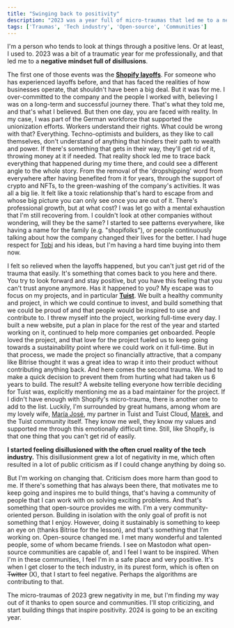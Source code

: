 ```yaml
---
title: "Swinging back to positivity"
description: "2023 was a year full of micro-traumas that led me to a negative mindset. In this blog post, I talk about how I'm working on swinging back to positivity."
tags: ['Traumas', 'Tech industry', 'Open-source', 'Communities']
---
```


I'm a person who tends to look at things through a positive lens.
Or at least, I used to.
2023 was a bit of a traumatic year for me professionally,
and that led me to a **negative mindset full of disillusions**.

The first one of those events was the [**Shopify layoffs**](https://www.cnbc.com/2023/05/04/shopify-cuts-20percent-of-its-workforce-shares-surge-on-earnings-beat.html).
For someone who has experienced layoffs before,
and that has faced the realities of how businesses operate,
that shouldn't have been a big deal. But it was for me.
I over-committed to the company and the people I worked with,
believing I was on a long-term and successful journey there.
That's what they told me, and that's what I believed.
But then one day,
you are faced with reality.
In my case, I was part of the German workforce that supported the unionization efforts.
Workers understand their rights. What could be wrong with that?
Everything.
Techno-optimists and builders,
as they like to call themselves,
don't understand of anything that hinders their path to wealth and power.
If there's something that gets in their way, they'll get rid of it, throwing money at it if needed.
That reality shock led me to trace back everything that happened during my time there,
and could see a different angle to the whole story.
From the removal of the 'dropshipping' word from everywhere after having benefited from it for years,
through the support of crypto and NFTs,
to the green-washing of the company's activities.
It was all a big lie.
It felt like a toxic relationship that's hard to escape from and whose big picture you can only see once you are out of it.
There's professional growth,
but at what cost?
I was let go with a mental exhaustion that I'm still recovering from.
I couldn't look at other companies without wondering,
will they be the same?
I started to see patterns everywhere,
like having a name for the family (e.g. "shopifolks"),
or people continuously talking about how the company changed their lives for the better.
I had huge respect for [Tobi](https://twitter.com/tobi) and his ideas,
but I'm having a hard time buying into them now.

I felt so relieved when the layoffs happened,
but you can't just get rid of the trauma that easily.
It's something that comes back to you here and there.
You try to look forward and stay positive,
but you have this feeling that you can't trust anyone anymore.
Has it happened to you?
My escape was to focus on my projects,
and in particular [**Tuist**](https://tuist.io).
We built a healthy community and project,
in which we could continue to invest,
and build something that we could be proud of and that people would be inspired to use and contribute to.
I threw myself into the project,
working full-time every day.
I built a new website,
put a plan in place for the rest of the year and started working on it,
continued to help more companies get onboarded.
People loved the project,
and that love for the project fueled us to keep going towards a sustainability point where we could work on it full-time.
But in that process, we made the project so financially attractive,
that a company like Bitrise thought it was a great idea to wrap it into their product without contributing anything back.
And here comes the second trauma.
We had to make a quick decision to prevent them from hurting what had taken us 6 years to build.
The result?
A website telling everyone how terrible deciding for Tuist was,
explicitly mentioning me as a bad maintainer for the project.
If I didn't have enough with Shopify's micro-trauma, there is another one to add to the list.
Luckily,
I'm surrounded by great humans, among whom are my lovely wife, [María José](https://twitter.com/mjsesalm), my partner in Tuist and Tuist Cloud, [Marek](https://twitter.com/marekfort), and the Tuist community itself.
They know me well,
they know my values and supported me through this emotionally difficult time.
Still, like Shopify,
is that one thing that you can't get rid of easily.

**I started feeling disillusioned with the often cruel reality of the tech industry.**
This disillusionment grew a lot of negativity in me, which often resulted in a lot of public criticism as if I could change anything by doing so.

But I'm working on changing that.
Criticism does more harm than good to me.
If there's something that has always been there,
that motivates me to keep going and inspires me to build things,
that's having a community of people that I can work with on solving exciting problems.
And that's something that open-source provides me with.
I'm a very community-oriented person.
Building in isolation with the only goal of profit is not something that I enjoy.
However, doing it sustainably is something to keep an eye on (thanks Bitrise for the lesson),
and that's something that I'm working on.
Open-source changed me.
I met many wonderful and talented people,
some of whom became friends.
I see on Mastodon what open-source communities are capable of, 
and I feel I want to be inspired.
When I'm in these communities,
I feel I'm in a safe place and very positive.
It's when I get closer to the tech industry,
in its purest form,
which is often on ~~Twitter~~ (X), that I start to feel negative.
Perhaps the algorithms are contributing to that.

The micro-traumas of 2023 grew negativity in me,
but I'm finding my way out of it thanks to open source and communities.
I'll stop criticizing, and start building things that inspire positivity.
2024 is going to be an exciting year.


